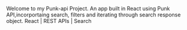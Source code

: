 Welcome to my Punk-api Project. An app built in React using Punk API,incorportaing search, filters and iterating through search response object.
React | REST APIs | Search
